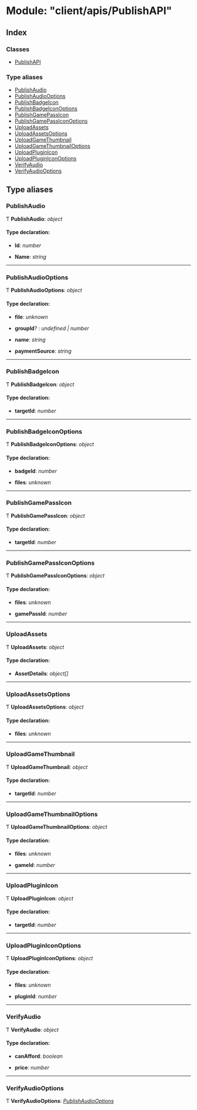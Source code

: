 
# Module: "client/apis/PublishAPI"

## Index

### Classes

* [PublishAPI](../classes/_client_apis_publishapi_.publishapi.md)

### Type aliases

* [PublishAudio](_client_apis_publishapi_.md#publishaudio)
* [PublishAudioOptions](_client_apis_publishapi_.md#publishaudiooptions)
* [PublishBadgeIcon](_client_apis_publishapi_.md#publishbadgeicon)
* [PublishBadgeIconOptions](_client_apis_publishapi_.md#publishbadgeiconoptions)
* [PublishGamePassIcon](_client_apis_publishapi_.md#publishgamepassicon)
* [PublishGamePassIconOptions](_client_apis_publishapi_.md#publishgamepassiconoptions)
* [UploadAssets](_client_apis_publishapi_.md#uploadassets)
* [UploadAssetsOptions](_client_apis_publishapi_.md#uploadassetsoptions)
* [UploadGameThumbnail](_client_apis_publishapi_.md#uploadgamethumbnail)
* [UploadGameThumbnailOptions](_client_apis_publishapi_.md#uploadgamethumbnailoptions)
* [UploadPluginIcon](_client_apis_publishapi_.md#uploadpluginicon)
* [UploadPluginIconOptions](_client_apis_publishapi_.md#uploadpluginiconoptions)
* [VerifyAudio](_client_apis_publishapi_.md#verifyaudio)
* [VerifyAudioOptions](_client_apis_publishapi_.md#verifyaudiooptions)

## Type aliases

### <a id="publishaudio" name="publishaudio"></a>  PublishAudio

Ƭ **PublishAudio**: *object*

#### Type declaration:

* **Id**: *number*

* **Name**: *string*

___

### <a id="publishaudiooptions" name="publishaudiooptions"></a>  PublishAudioOptions

Ƭ **PublishAudioOptions**: *object*

#### Type declaration:

* **file**: *unknown*

* **groupId**? : *undefined | number*

* **name**: *string*

* **paymentSource**: *string*

___

### <a id="publishbadgeicon" name="publishbadgeicon"></a>  PublishBadgeIcon

Ƭ **PublishBadgeIcon**: *object*

#### Type declaration:

* **targetId**: *number*

___

### <a id="publishbadgeiconoptions" name="publishbadgeiconoptions"></a>  PublishBadgeIconOptions

Ƭ **PublishBadgeIconOptions**: *object*

#### Type declaration:

* **badgeId**: *number*

* **files**: *unknown*

___

### <a id="publishgamepassicon" name="publishgamepassicon"></a>  PublishGamePassIcon

Ƭ **PublishGamePassIcon**: *object*

#### Type declaration:

* **targetId**: *number*

___

### <a id="publishgamepassiconoptions" name="publishgamepassiconoptions"></a>  PublishGamePassIconOptions

Ƭ **PublishGamePassIconOptions**: *object*

#### Type declaration:

* **files**: *unknown*

* **gamePassId**: *number*

___

### <a id="uploadassets" name="uploadassets"></a>  UploadAssets

Ƭ **UploadAssets**: *object*

#### Type declaration:

* **AssetDetails**: *object[]*

___

### <a id="uploadassetsoptions" name="uploadassetsoptions"></a>  UploadAssetsOptions

Ƭ **UploadAssetsOptions**: *object*

#### Type declaration:

* **files**: *unknown*

___

### <a id="uploadgamethumbnail" name="uploadgamethumbnail"></a>  UploadGameThumbnail

Ƭ **UploadGameThumbnail**: *object*

#### Type declaration:

* **targetId**: *number*

___

### <a id="uploadgamethumbnailoptions" name="uploadgamethumbnailoptions"></a>  UploadGameThumbnailOptions

Ƭ **UploadGameThumbnailOptions**: *object*

#### Type declaration:

* **files**: *unknown*

* **gameId**: *number*

___

### <a id="uploadpluginicon" name="uploadpluginicon"></a>  UploadPluginIcon

Ƭ **UploadPluginIcon**: *object*

#### Type declaration:

* **targetId**: *number*

___

### <a id="uploadpluginiconoptions" name="uploadpluginiconoptions"></a>  UploadPluginIconOptions

Ƭ **UploadPluginIconOptions**: *object*

#### Type declaration:

* **files**: *unknown*

* **pluginId**: *number*

___

### <a id="verifyaudio" name="verifyaudio"></a>  VerifyAudio

Ƭ **VerifyAudio**: *object*

#### Type declaration:

* **canAfford**: *boolean*

* **price**: *number*

___

### <a id="verifyaudiooptions" name="verifyaudiooptions"></a>  VerifyAudioOptions

Ƭ **VerifyAudioOptions**: *[PublishAudioOptions](_client_apis_publishapi_.md#publishaudiooptions)*
